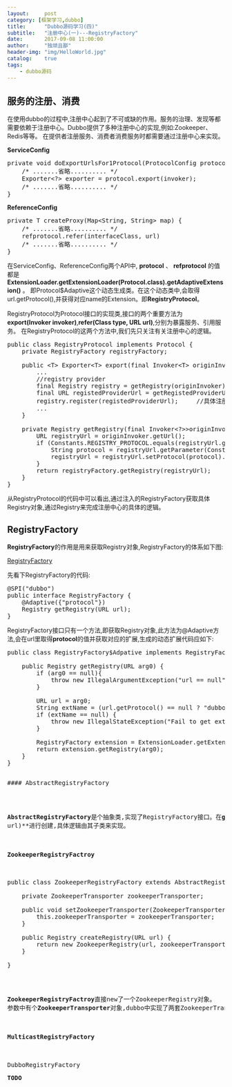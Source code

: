```yaml
---
layout:     post
category: [框架学习,dubbo]
title:      "Dubbo源码学习(四)"
subtitle:   "注册中心(一)---RegistryFactory"
date:       2017-09-08 11:00:00
author:     "独顽且鄙"
header-img: "img/HelloWorld.jpg"
catalog:    true
tags:
    - dubbo源码
---
```


## 服务的注册、消费

在使用dubbo的过程中,注册中心起到了不可或缺的作用。服务的治理、发现等都需要依赖于注册中心。Dubbo提供了多种注册中心的实现,例如:Zookeeper、Redis等等。
在提供者注册服务、消费者消费服务时都需要通过注册中心来实现。

**ServiceConfig**

<pre class="prettyprint">
private void doExportUrlsFor1Protocol(ProtocolConfig protocolConfig, List&lt;URL&gt; registryURLs) {
    /* .......省略.......... */
    Exporter&lt;?&gt; exporter = protocol.export(invoker);
    /* .......省略.......... */
}
</pre>


**ReferenceConfig**

<pre class="printprint">
private T createProxy(Map&lt;String, String&gt; map) {
    /* .......省略.......... */
    refprotocol.refer(interfaceClass, url)
    /* .......省略.......... */
}
</pre>

在ServiceConfig、ReferenceConfig两个API中, **protocol** 、 **refprotocol** 的值都是 **ExtensionLoader.getExtensionLoader(Protocol.class).getAdaptiveExtension()** 。
即Protocol$Adaptive这个动态生成类。在这个动态类中,会取得url.getProtocol(),并获得对应name的Extension。即**RegistryProtocol**。

RegistryProtocol为Protocol接口的实现类,接口的两个重要方法为**export(Invoker<T> invoker)**,**refer(Class<T> type, URL url)**,分别为暴露服务、引用服务。
在RegistryProtocol的这两个方法中,我们先只关注有关注册中心的逻辑。

<pre class="prettyprint">
public class RegistryProtocol implements Protocol {
    private RegistryFactory registryFactory;
    
    public &lt;T&gt; Exporter&lt;T&gt; export(final Invoker&lt;T&gt; originInvoker) throws RpcException {
        ...
        //registry provider
        final Registry registry = getRegistry(originInvoker);
        final URL registedProviderUrl = getRegistedProviderUrl(originInvoker);
        registry.register(registedProviderUrl);     //具体注册中心进行注册url
        ...
    }
    
    private Registry getRegistry(final Invoker&lt;?>&gt;originInvoker){
        URL registryUrl = originInvoker.getUrl();
        if (Constants.REGISTRY_PROTOCOL.equals(registryUrl.getProtocol())) {
            String protocol = registryUrl.getParameter(Constants.REGISTRY_KEY, Constants.DEFAULT_DIRECTORY);
            registryUrl = registryUrl.setProtocol(protocol).removeParameter(Constants.REGISTRY_KEY);
        }
        return registryFactory.getRegistry(registryUrl);
    }
}
</pre>

从RegistryProtocol的代码中可以看出,通过注入的RegistryFactory获取具体Registry对象,通过Registry来完成注册中心的具体的逻辑。

## RegistryFactory

**RegistryFactory**的作用是用来获取Registry对象,RegistryFactory的体系如下图:

[RegistryFactory](http://zqimage.oss-cn-beijing.aliyuncs.com/dubbo%E6%BA%90%E7%A0%81/RegistryFactory.png)

先看下RegistryFactory的代码:

<pre class="prettyprint">
@SPI("dubbo")
public interface RegistryFactory {
    @Adaptive({"protocol"})
    Registry getRegistry(URL url);
}
</pre>

RegistryFactory接口只有一个方法,即获取Registry对象,此方法为@Adaptive方法,会在url里取得**protocol**的值并获取对应的扩展,生成的动态扩展代码应如下:

<pre class="prettyprint">
public class RegistryFactory$Adpative implements RegistryFactory {

    public Registry getRegistry(URL arg0) {
        if (arg0 == null){
            throw new IllegalArgumentException("url == null");
        }

        URL url = arg0;
        String extName = (url.getProtocol() == null ? "dubbo" : url.getProtocol());
        if (extName == null) {
            throw new IllegalStateException("Fail to get extension(com.alibaba.dubbo.registry.RegistryFactory) name from url(" + url.toString() + ") use keys([protocol])");
        }

        RegistryFactory extension = ExtensionLoader.getExtensionLoader(RegistryFactory.class).getExtension(extName);
        return extension.getRegistry(arg0);
    }
}
<pre>

#### AbstractRegistryFactory

<pre class="prettyprint>
public Registry getRegistry(URL url) {
	url = url.setPath(RegistryService.class.getName())
			.addParameter(Constants.INTERFACE_KEY, RegistryService.class.getName())
			.removeParameters(Constants.EXPORT_KEY, Constants.REFER_KEY);
	String key = url.toServiceString();
    // 锁定注册中心获取过程，保证注册中心单一实例(锁住create的过程,否则可能重复create)
    LOCK.lock();
    try {
        Registry registry = REGISTRIES.get(key);
        if (registry != null) {
            return registry;
        }
        registry = createRegistry(url);
        if (registry == null) {
            throw new IllegalStateException("Can not create registry " + url);
        }
        REGISTRIES.put(key, registry);
        return registry;
    } finally {
        // 释放锁
        LOCK.unlock();
    }

protected abstract Registry createRegistry(URL url);
</pre>

**AbstractRegistryFactory**是个抽象类,实现了RegistryFactory接口。在**getRegistry**方法中,先去缓存中查找,如果没有,则调用抽象方法**createRegistry(URL url)**进行创建,具体逻辑由其子类来实现。

#### ZookeeperRegistryFactroy

<pre class="prettyprint">
public class ZookeeperRegistryFactory extends AbstractRegistryFactory {
	
	private ZookeeperTransporter zookeeperTransporter;

    public void setZookeeperTransporter(ZookeeperTransporter zookeeperTransporter) {
		this.zookeeperTransporter = zookeeperTransporter;
	}

	public Registry createRegistry(URL url) {
        return new ZookeeperRegistry(url, zookeeperTransporter);
    }

}
</pre>

**ZookeeperRegistryFactroy**直接new了一个ZookeeperRegistry对象。
参数中有个**ZookeeperTransporter**对象,dubbo中实现了两套ZookeeperTransporter实现类,分别基于两种主流的zookeeper客户端,一套是基于zkclient的,一套是基于Curator。

#### MulticastRegistryFactory

<pre class="prettyprint>
public class MulticastRegistryFactory extends AbstractRegistryFactory {

    public Registry createRegistry(URL url) {
        return new MulticastRegistry(url);
    }

}
</pre>

**MulticastRegistryFactory**也是直接new了一个MulticastRegistry对象。

#### DubboRegistryFactory

**TODO**











